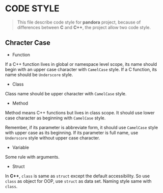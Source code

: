 # CODE STYLE

> This file describe code style for **pandora** project, because of differences
> between **C** and **C++**, the project allow two code style.

## Chracter Case

- Function

If a C++ function lives in global or namespace level scope, its name should
begin with an upper case character with `CamelCase` style. If a C function,
its name should be `Underscore` style.

- Class

Class name should be upper character with `CamelCase` style.

- Method

Method means C++ functions but lives in class scope. It should use lower case
character as beginning with `CamelCase` style.

Remember, if its parameter is abbreviate form, it should use `CamelCase` style
with upper case as its beginning. If its parameter is full name, use
`Underscore` style without upper case character.

- Variable

Some rule with arguments.

- Struct

In **C++**, `class` is same as `struct` except the default accessibility. So use
`class` as object for OOP, use `struct` as data set. Naming style same with
`class`.
